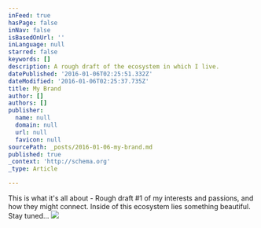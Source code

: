 ```yaml
---
inFeed: true
hasPage: false
inNav: false
isBasedOnUrl: ''
inLanguage: null
starred: false
keywords: []
description: A rough draft of the ecosystem in which I live.
datePublished: '2016-01-06T02:25:51.332Z'
dateModified: '2016-01-06T02:25:37.735Z'
title: My Brand
author: []
authors: []
publisher:
  name: null
  domain: null
  url: null
  favicon: null
sourcePath: _posts/2016-01-06-my-brand.md
published: true
_context: 'http://schema.org'
_type: Article

---
```

This is what it's all about - Rough draft \#1 of my interests and passions, and how they might connect. Inside of this ecosystem lies something beautiful. Stay tuned...
![](https://s3-us-west-2.amazonaws.com/the-grid-img/p/5d13567440f07dea318217f8541df5bb6aa41ad9.jpg)